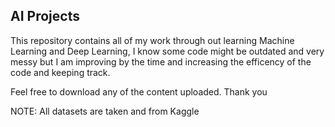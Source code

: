 ## AI Projects
This repository contains all of my work through out learning Machine Learning and Deep Learning, I know some code might be outdated and very messy but I am improving
by the time and increasing the efficency of the code and keeping track.

Feel free to download any of the content uploaded. Thank you 

NOTE: All datasets are taken and from Kaggle
